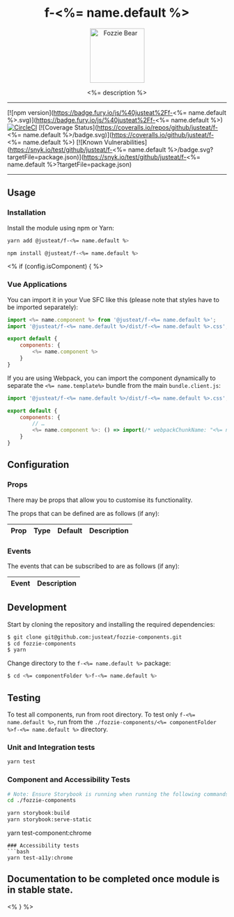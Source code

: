<div align="center">

# f-<%= name.default %>

<img width="125" alt="Fozzie Bear" src="../../../../bear.png" />

<%= description %>

</div>

---

[![npm version](https://badge.fury.io/js/%40justeat%2Ff-<%= name.default %>.svg)](https://badge.fury.io/js/%40justeat%2Ff-<%= name.default %>)
[![CircleCI](https://circleci.com/gh/justeat/fozzie-components.svg?style=svg)](https://circleci.com/gh/justeat/workflows/fozzie-components)
[![Coverage Status](https://coveralls.io/repos/github/justeat/f-<%= name.default %>/badge.svg)](https://coveralls.io/github/justeat/f-<%= name.default %>)
[![Known Vulnerabilities](https://snyk.io/test/github/justeat/f-<%= name.default %>/badge.svg?targetFile=package.json)](https://snyk.io/test/github/justeat/f-<%= name.default %>?targetFile=package.json)

---

## Usage

### Installation

Install the module using npm or Yarn:

```sh
yarn add @justeat/f-<%= name.default %>
```

```sh
npm install @justeat/f-<%= name.default %>
```

<% if (config.isComponent) { %>

### Vue Applications

You can import it in your Vue SFC like this (please note that styles have to be imported separately):

```js
import <%= name.component %> from '@justeat/f-<%= name.default %>';
import '@justeat/f-<%= name.default %>/dist/f-<%= name.default %>.css';

export default {
    components: {
        <%= name.component %>
    }
}
```

If you are using Webpack, you can import the component dynamically to separate the `<%= name.template%>` bundle from the main `bundle.client.js`:

```js
import '@justeat/f-<%= name.default %>/dist/f-<%= name.default %>.css';

export default {
    components: {
        // …
        <%= name.component %>: () => import(/* webpackChunkName: "<%= name.template%>" */ '@justeat/f-<%= name.default %>')
    }
}
```

## Configuration

### Props

There may be props that allow you to customise its functionality.

The props that can be defined are as follows (if any):

| Prop  | Type  | Default | Description |
| ----- | ----- | ------- | ----------- |

### Events

The events that can be subscribed to are as follows (if any):

| Event | Description |
| ----- | ----------- |

## Development

Start by cloning the repository and installing the required dependencies:

```sh
$ git clone git@github.com:justeat/fozzie-components.git
$ cd fozzie-components
$ yarn
```

Change directory to the `f-<%= name.default %>` package:

```sh
$ cd <%= componentFolder %>f-<%= name.default %>
```

## Testing

To test all components, run from root directory.
To test only `f-<%= name.default %>`, run from the `./fozzie-components/<%= componentFolder %>f-<%= name.default %>` directory.

### Unit and Integration tests

```sh
yarn test
```

### Component and Accessibility Tests

```bash
# Note: Ensure Storybook is running when running the following commands
cd ./fozzie-components

yarn storybook:build
yarn storybook:serve-static
```

yarn test-component:chrome
```
### Accessibility tests
```bash
yarn test-a11y:chrome
```
## Documentation to be completed once module is in stable state.

<% } %>
